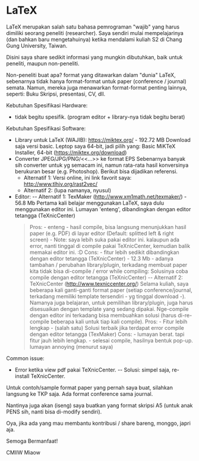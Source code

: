 # LaTeX

LaTeX merupakan salah satu bahasa pemrograman "wajib" yang harus dimiliki seorang peneliti (researcher). Saya sendiri mulai mempelajarinya (dan bahkan baru mengetahuinya) ketika mendalami kuliah S2 di Chang Gung University, Taiwan. 

Disini saya share sedikit informasi yang mungkin dibutuhkan, baik untuk peneliti, maupun non-peneliti.

Non-peneliti buat apa? format yang ditawarkan dalam "dunia" LaTeX, sebenarnya tidak hanya format-format untuk paper (conference / journal) semata. Namun, mereka juga menawarkan format-format penting lainnya, seperti: Buku Skripsi, presentasi, CV, dll.

Kebutuhan Spesifikasi Hardware:
- tidak begitu spesifik. (program editor + library-nya tidak begitu berat)

Kebutuhan Spesifikasi Software:
- Library untuk LaTeX (WAJIB): https://miktex.org/ -	192.72 MB
  Download saja versi basic.
  Leptop saya 64-bit, jadi pilih yang: Basic MiKTeX Installer, 64-bit (https://miktex.org/download)
- Converter JPEG/JPG/PNG/<<...>> ke format EPS
  Sebenarnya banyak sih converter untuk yg semacam ini, namun rata-rata hasil konversinya berukuran besar (e.g. Photoshop). Berikut bisa dijadikan referensi.
  - Alternatif 1: Versi online, ini link favorit saya: http://www.tlhiv.org/rast2vec/
  - Alternatif 2: (lupa namanya, nyusul)
- Editor:
-- Alternatif 1: TexMaker (http://www.xm1math.net/texmaker/) - 56.8 Mb
    Pertama kali belajar menggunakan LaTeX, saya dulu menggunakan editor ini. Lumayan 'enteng', dibandingkan dengan editor tetangga (TeXnicCenter)
    > Pros: 
      - enteng
      - hasil compile, bisa langsung menunjukkan hasil paper (e.g. PDF) di layar editor (Default: splitted left & right screen)
	  - Note: saya lebih suka pakai editor ini. kalaupun ada error, nanti tinggal di compile pakai TeXnicCenter, kemudian balik memakai editor ini. :D
    > Cons:
      - fitur lebih sedikit dibandingkan dengan editor tetangga (TeXnicCenter) - 12.3 Mb
      - adanya tambahan / perubahan library/plugin, terkadang membuat paper kita tidak bisa di-compile / error while compiling: Solusinya coba compile dengan editor tetangga (TeXnicCenter)
-- Alternatif 2: TeXnicCenter (http://www.texniccenter.org/)
    Selama kuliah, saya beberapa kali ganti-ganti format paper (setiap conference/journal, terkadang memiliki template tersendiri - yg tinggal download -). Namanya juga belajaran, untuk pemilihan library/plugin, juga harus disesuaikan dengan template yang sedang dipakai. Nge-compile dengan editor ini terkadang bisa membuahkan solusi (harus di-re-compile beberapa kali untuk tiap kali compile).
    > Pros:
      - Fitur lebih lengkap
      - (salah satu) Solusi terbaik jika terdapat error compile dengan editor tetangga (TexMaker)
    > Cons:
      - lumayan berat. tapi fitur jauh lebih lengkap. 
      - selesai compile, hasilnya bentuk pop-up. lumayan annoying (menurut saya)
      
Common issue:
- Error ketika view pdf pakai TeXnicCenter.
-- Solusi: simpel saja, re-install TeXnicCenter.

Untuk contoh/sample format paper yang pernah saya buat, silahkan langsung ke TKP saja. Ada format conference sama journal. 
 
Nantinya juga akan (iseng) saya buatkan yang format skripsi A5 (untuk anak PENS sih, nanti bisa di-modify sendiri).

Oya, jika ada yang mau membantu kontribusi / share bareng, monggo, japri aja.

Semoga Bermanfaat!

CMIIW Miaow
